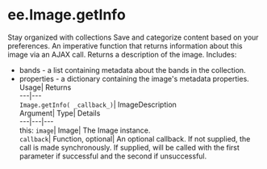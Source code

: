  
#  ee.Image.getInfo 
Stay organized with collections  Save and categorize content based on your preferences. 
An imperative function that returns information about this image via an AJAX call. 
Returns a description of the image. Includes:
- bands - a list containing metadata about the bands in the collection.
- properties - a dictionary containing the image's metadata properties.
Usage| Returns  
---|---  
`Image.getInfo( _callback_)`| ImageDescription  
Argument| Type| Details  
---|---|---  
this: `image`| Image| The Image instance.  
`callback`| Function, optional| An optional callback. If not supplied, the call is made synchronously. If supplied, will be called with the first parameter if successful and the second if unsuccessful.  
